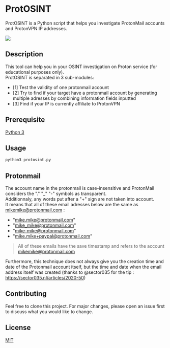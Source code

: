 # ProtOSINT
ProtOSINT is a Python script that helps you investigate ProtonMail accounts and ProtonVPN IP addresses.

![](https://github.com/pixelbubble/pixelbubble/blob/main/protosint.gif)

## Description
This tool can help you in your OSINT investigation on Proton service (for educational purposes only).  
ProtOSINT is separated in 3 sub-modules:
- [1] Test the validity of one protonmail account
- [2] Try to find if your target have a protonmail account by generating multiple adresses by combining information fields inputted
- [3] Find if your IP is currently affiliate to ProtonVPN

## Prerequisite

   [Python 3](https://www.python.org/downloads/)

## Usage

```bash
python3 protosint.py
```

## Protonmail 
The account name in the protonmail is case-insensitive and ProtonMail considers the "." "_" "-" symbols as transparent.  
Additionnaly, any words put after a "+" sign are not taken into account.  
It means that all of these email adresses below are the same as mikemike@protonmail.com :  
- "mike.mike@protonmail.com"
- "mike_mike@protonmail.com"
- "mike-mike@protonmail.com"
- "mike.mike+paypal@protonmail.com"
>All of these emails have the save timestamp and refers to the account mikemike@protonmail.com

Furthermore, this technique does not always give you the creation time and date of the Protonmail account itself, but the time and date when the email address itself was created (thanks to @sector035 for the tip : https://sector035.nl/articles/2020-50)

## Contributing
Feel free to clone this project. For major changes, please open an issue first to discuss what you would like to change.

## License
[MIT](https://choosealicense.com/licenses/mit/)

